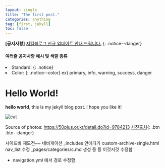 ```yaml
---
layout: single
title: "The first post."
categories: anything
tag: [first, jekyll]
toc: false
---
```


**[공지사항]** [지킬블로그 신규 업데이트 안내 드립니다.](https://mmistakes.github.io/minimal-mistakes/docs/quick-start-guide/)
{: .notice--danger}

<div class="notice--success">
    <h4>여러줄 공지사항 예시 및 색깔 종류</h4>
    <ui>
        <li>Standard: {: .notice}</li>
        <li>Color: {: .notice--color} ex) primary, info, warning, success, danger</li>
    </ui>
</div>

# Hello World!
**hello world**, this is my jekyll blog post.
I hope you like it!

![cat](../../images/2022-03-02-first-post/cat.jpg)

Source of photos: https://50plus.or.kr/detail.do?id=9784213
[사진출처](https://50plus.or.kr/detail.do?id=9784213){: .btn .btn--danger}

사이드바 재도전~~
네비게이션
_includes 안에다가 custom-archive-single.html
nav_list 수정
_pages/categories/c.md 생성
등 등 이것저것 수정함

+ navigation.yml 에서 경로 수정함